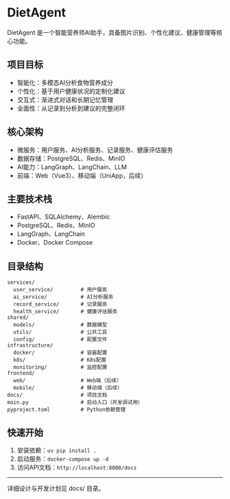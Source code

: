 # DietAgent

DietAgent 是一个智能营养师AI助手，具备图片识别、个性化建议、健康管理等核心功能。

## 项目目标
- 智能化：多模态AI分析食物营养成分
- 个性化：基于用户健康状况的定制化建议
- 交互式：渐进式对话和长期记忆管理
- 全面性：从记录到分析到建议的完整闭环

## 核心架构
- 微服务：用户服务、AI分析服务、记录服务、健康评估服务
- 数据存储：PostgreSQL、Redis、MinIO
- AI能力：LangGraph、LangChain、LLM
- 前端：Web（Vue3）、移动端（UniApp，后续）

## 主要技术栈
- FastAPI、SQLAlchemy、Alembic
- PostgreSQL、Redis、MinIO
- LangGraph、LangChain
- Docker、Docker Compose

## 目录结构
```
services/
  user_service/         # 用户服务
  ai_service/           # AI分析服务
  record_service/       # 记录服务
  health_service/       # 健康评估服务
shared/
  models/               # 数据模型
  utils/                # 公共工具
  config/               # 配置文件
infrastructure/
  docker/               # 容器配置
  k8s/                  # K8s配置
  monitoring/           # 监控配置
frontend/
  web/                  # Web端（后续）
  mobile/               # 移动端（后续）
docs/                   # 项目文档
main.py                 # 启动入口（开发调试用）
pyproject.toml          # Python依赖管理
```

## 快速开始
1. 安装依赖：`uv pip install .`
2. 启动服务：`docker-compose up -d`
3. 访问API文档：`http://localhost:8000/docs`

---
详细设计与开发计划见 docs/ 目录。

